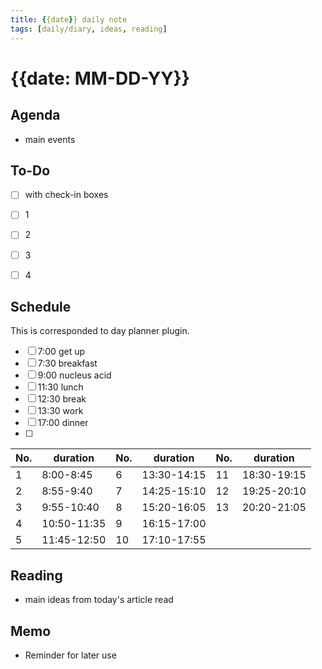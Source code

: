 ```yaml
---
title: {{date}} daily note
tags: [daily/diary, ideas, reading]
---
```


# {{date: MM-DD-YY}}



## Agenda
- main events


## To-Do
- [ ] with check-in boxes
- [ ] 1
- [ ] 2
- [ ] 3
- [ ] 4


## Schedule
This is corresponded to day planner plugin.
- [ ] 7:00 get up
- [ ] 7:30 breakfast
- [ ] 9:00 nucleus acid
- [ ] 11:30 lunch
- [ ] 12:30 break
- [ ] 13:30 work
- [ ] 17:00 dinner
- [ ] 

| No. | duration    | No. | duration    | No. | duration    |
| --- | ----------- | --- | ----------- | --- | ----------- |
| 1   | 8:00-8:45   | 6   | 13:30-14:15 | 11  | 18:30-19:15 |
| 2   | 8:55-9:40   | 7   | 14:25-15:10 | 12  | 19:25-20:10 |
| 3   | 9:55-10:40  | 8   | 15:20-16:05 | 13  | 20:20-21:05 |
| 4   | 10:50-11:35 | 9   | 16:15-17:00 |
| 5   | 11:45-12:50 | 10  | 17:10-17:55 |

## Reading
- main ideas from today's article read


## Memo
- Reminder for later use
